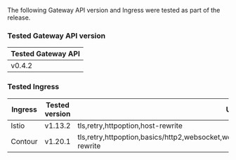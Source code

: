 <!--
  This documentation is inserted in release note for each release.
  All variables are defined in .
-->

The following Gateway API version and Ingress were tested as part of the release.

### Tested Gateway API version

| Tested Gateway API       |
| ------------------------ |
| v0.4.2 |

### Tested Ingress

| Ingress | Tested version          | Unavailable features           |
| ------- | ----------------------- | ------------------------------ |
| Istio   | v1.13.2     | tls,retry,httpoption,host-rewrite   |
| Contour | v1.20.1    | tls,retry,httpoption,basics/http2,websocket,websocket/split,grpc,grpc/split,visibility/path,visibility,update,host-rewrite |
